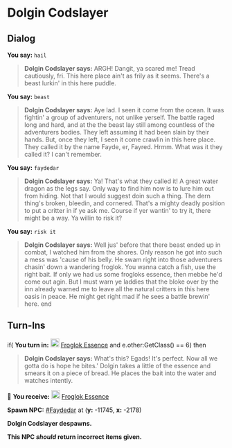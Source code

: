 # Dolgin Codslayer
## Dialog

**You say:** `hail`



>**Dolgin Codslayer says:** ARGH! Dangit, ya scared me! Tread cautiously, fri. This here place ain't as frily as it seems. There's a beast lurkin' in this here puddle.

**You say:** `beast`



>**Dolgin Codslayer says:** Aye lad. I seen it come from the ocean. It was fightin' a group of adventurers, not unlike yerself. The battle raged long and hard, and at the  the beast lay still among countless of the adventurers bodies. They left assuming it had been slain by their hands. But, once they left, I seen it come crawlin in this here place. They called it by the name Fayde, er, Fayred. Hrmm. What was it they called it? I can't remember.

**You say:** `faydedar`



>**Dolgin Codslayer says:** Ya! That's what they called it! A great water dragon as the legs say. Only way to find him now is to lure him out from hiding. Not that I would suggest doin such a thing. The dern thing's broken, bleedin, and cornered. That's a mighty deadly position to put a critter in if ye ask me. Course if yer wantin' to try it, there might be a way. Ya willin to risk it?

**You say:** `risk it`



>**Dolgin Codslayer says:** Well jus' before that there beast ended up in combat, I watched him from the shores. Only reason he got into such a mess was 'cause of his belly. He swam right into those adventurers chasin' down a wandering froglok. You wanna catch a fish, use the right bait. If only we had us some frogloks essence, then mebbe he'd come out agin. But I must warn ye laddies that the bloke over by the inn already warned me to leave all the natural critters in this here oasis in peace. He might get right mad if he sees a battle brewin' here.
end

## Turn-Ins



if( **You turn in:** <img style="background:url(/static/icons/blank_slot.gif);width:20px;height:20px;" src="/static/icons/item_507.png" alt="" /> <a
                                href="/item/20696" data-url="20696" class="tooltip-link link">Froglok Essence</a> and e.other:GetClass() == 6) then


>**Dolgin Codslayer says:** What's this? Egads! It's perfect.  Now all we gotta do is hope he bites.' Dolgin takes a little of the essence and smears it on a piece of bread. He places the bait into the water and watches intently.


 &#127873; **You receive:**  <img style="background:url(/static/icons/blank_slot.gif);width:20px;height:20px;" src="/static/icons/item_507.png" alt="" /> <a
                                href="/item/20696" data-url="20696" class="tooltip-link link">Froglok Essence</a> 

 


**Spawn NPC:**  [\#Faydedar](/npc/96073) at (**y:** -11745, **x:** -2178)


**Dolgin Codslayer despawns.**

**This NPC *should* return incorrect items given.**
 





